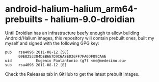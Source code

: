 android-halium-halium_arm64-prebuilts - halium-9.0-droidian
===========================================================

Until Droidian has an infrastructure beefy enough to allow building
Android/Halium images, this repository will contain prebuilt ones,
built my myself and signed with the following GPG key:

```
pub   rsa4096 2011-08-12 [SC]
      09E8253304DEB6E7D9C6A8E036FF7FA6DF09CAAE
uid           Eugenio Paolantonio (g7) <me@medesimo.eu>
sub   rsa4096 2011-08-12 [E]
```

Check the Releases tab in GitHub to get the latest prebuilt images.
